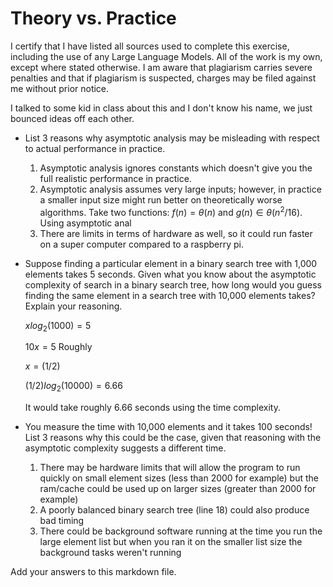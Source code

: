 # Theory vs. Practice
I certify that I have listed all sources used to complete this exercise, including the use of any Large Language Models. All of the work is my own, except where stated otherwise. I am aware that plagiarism carries severe penalties and that if plagiarism is suspected, charges may be filed against me without prior notice.

I talked to some kid in class about this and I don't know his name, we just bounced ideas off each other.

- List 3 reasons why asymptotic analysis may be misleading with respect to
  actual performance in practice.

  1. Asymptotic analysis ignores constants which doesn't give you the full
     realistic performance in practice.
  2. Asymptotic analysis assumes very large inputs; however, in practice a smaller
     input size might run better on theoretically worse algorithms. Take two functions:
     $f(n) = \theta (n)$ and $g(n) \in \theta (n^2/16)$. Using asymptotic anal
  4. There are limits in terms of hardware as well, so it could run faster on
     a super computer compared to a raspberry pi.

- Suppose finding a particular element in a binary search tree with 1,000
  elements takes 5 seconds. Given what you know about the asymptotic complexity
  of search in a binary search tree, how long would you guess finding the same
  element in a search tree with 10,000 elements takes? Explain your reasoning.

  $xlog_2(1000)=5$
  
  $10x=5$ Roughly
  
  $x=(1/2)$
  
  $(1/2)log_2(10000) = 6.66$
  
  It would take roughly 6.66 seconds using the time complexity.

- You measure the time with 10,000 elements and it takes 100 seconds! List 3
  reasons why this could be the case, given that reasoning with the asymptotic
  complexity suggests a different time.

  1. There may be hardware limits that will allow the program to run quickly on
     small element sizes (less than 2000 for example) but the ram/cache could be used up on
     larger sizes (greater than 2000 for example)
  2. A poorly balanced binary search tree (line 18) could also produce bad timing
  3. There could be background software running at the time you run the large element
     list but when you ran it on the smaller list size the background tasks weren't running

Add your answers to this markdown file.
